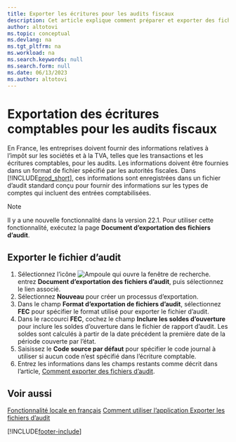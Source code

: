 ```yaml
---
title: Exporter les écritures pour les audits fiscaux
description: Cet article explique comment préparer et exporter des fichiers d’audit pour se conformer à la réglementation fiscale spécifique en France.
author: altotovi
ms.topic: conceptual
ms.devlang: na
ms.tgt_pltfrm: na
ms.workload: na
ms.search.keywords: null
ms.search.form: null
ms.date: 06/13/2023
ms.author: altotovi
---
```


# Exportation des écritures comptables pour les audits fiscaux

En France, les entreprises doivent fournir des informations relatives à l’impôt sur les sociétés et à la TVA, telles que les transactions et les écritures comptables, pour les audits. Les informations doivent être fournies dans un format de fichier spécifié par les autorités fiscales. Dans [!INCLUDE[prod_short](../../includes/prod_short.md)], ces informations sont enregistrées dans un fichier d’audit standard conçu pour fournir des informations sur les types de comptes qui incluent des entrées comptabilisées.

> [!NOTE]
> Il y a une nouvelle fonctionnalité dans la version 22.1. Pour utiliser cette fonctionnalité, exécutez la page **Document d’exportation des fichiers d’audit**. 

## Exporter le fichier d’audit

1. Sélectionnez l’icône ![Ampoule qui ouvre la fenêtre de recherche.](../../media/ui-search/search_small.png "Dites-moi ce que vous voulez faire") entrez **Document d’exportation des fichiers d’audit**, puis sélectionnez le lien associé.
2. Sélectionnez **Nouveau** pour créer un processus d’exportation. 
3. Dans le champ **Format d’exportation de fichiers d’audit**, sélectionnez **FEC** pour spécifier le format utilisé pour exporter le fichier d’audit.  
4. Dans le raccourci **FEC**, cochez le champ **Inclure les soldes d’ouverture** pour inclure les soldes d’ouverture dans le fichier de rapport d’audit. Les soldes sont calculés à partir de la date précédent la première date de la période couverte par l’état. 
5. Saisissez le **Code source par défaut** pour spécifier le code journal à utiliser si aucun code n’est spécifié dans l’écriture comptable. 
6. Entrez les informations dans les champs restants comme décrit dans l’article, [Comment exporter des fichiers d’audit](../../finance-how-to-export-audit-files.md).

## Voir aussi

[Fonctionnalité locale en français](france-local-functionality.md)
[Comment utiliser l’application Exporter les fichiers d’audit](../../finance-how-to-export-audit-files.md)

[!INCLUDE[footer-include](../../includes/footer-banner.md)]

